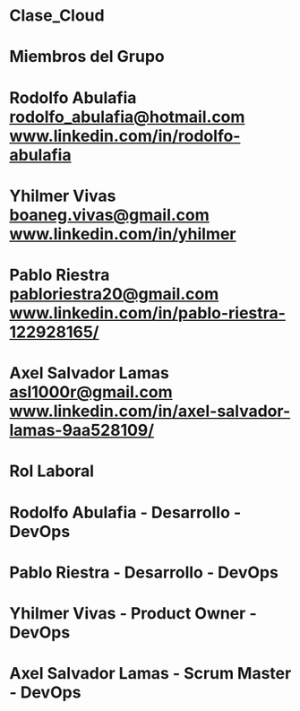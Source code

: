 # Clase_Cloud
# Miembros del Grupo
# Rodolfo Abulafia rodolfo_abulafia@hotmail.com www.linkedin.com/in/rodolfo-abulafia
# Yhilmer Vivas boaneg.vivas@gmail.com www.linkedin.com/in/yhilmer
# Pablo Riestra pabloriestra20@gmail.com www.linkedin.com/in/pablo-riestra-122928165/
# Axel Salvador Lamas asl1000r@gmail.com www.linkedin.com/in/axel-salvador-lamas-9aa528109/


# Rol Laboral
# Rodolfo Abulafia - Desarrollo - DevOps
# Pablo Riestra - Desarrollo - DevOps
# Yhilmer Vivas - Product Owner - DevOps
# Axel Salvador Lamas - Scrum Master - DevOps
